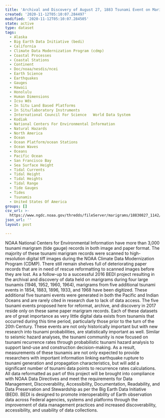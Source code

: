 ```yaml
---
title: 'Archival and Discovery of August 27, 1883 Tsunami Event on Marigrams'
created: '2020-11-12T05:10:07.284497'
modified: '2020-11-12T05:10:07.284505'
state: active
type: dataset
tags:
  - Alaska
  - Big Earth Data Initiative (bedi)
  - California
  - Climate Data Modernization Program (cdmp)
  - Coastal Processes
  - Coastal Stations
  - Continent
  - Doc/noaa/nesdis/ncei
  - Earth Science
  - Earthquakes
  - Gauges
  - Hawaii
  - Honolulu
  - Human Dimensions
  - Icsu Wds
  - In Situ Land Based Platforms
  - In Situ/laboratory Instruments
  - International Council For Science   World Data System
  - Kodiak
  - National Centers For Environmental Information
  - Natural Hazards
  - North America
  - Ocean
  - Ocean Platform/ocean Stations
  - Ocean Waves
  - Oceans
  - Pacific Ocean
  - San Francisco Bay
  - Sea Surface Height
  - Tidal Currents
  - Tidal Height
  - Tidal Heights
  - Tidal Range
  - Tide Gauges
  - Tides
  - Tsunamis
  - United States Of America
groups: []
csv_url: >-
  https://www.ngdc.noaa.gov/thredds/fileServer/marigrams/18830827_1142/digitized/saus_18830827.csv.gz
json_url: ''
layout: post

---
```

NOAA National Centers for Environmental Information have more than 3,000 tsunami marigram (tide gauge) records in both image and paper format. The majority of these tsunami marigram records were scanned to high-resolution digital tiff images during the NOAA Climate Data Modernization Program (CDMP). There still remain shelves full of deteriorating paper records that are in need of rescue reformatting to scanned images before they are lost.  As a follow-up to a successful 2016 BEDI project resulting in the archival and discovery of data held on marigrams during four large tsunamis (1946, 1952, 1960, 1964), marigrams from five additional tsunami events in 1854, 1883, 1896, 1933, and 1968 have been digitized. These additional five tsunami events were generated in both the Pacific and Indian Oceans and are rarely cited in research due to lack of data access.  The five tsunami events proposed here for reformat, archive, and discovery in 2017 reside only on these same paper marigram records. Each of these datasets are of great importance as very little digital data exists from tsunamis that occurred during this time period, particularly those prior to the turn of the 20th Century. These events are not only historically important but with new research into tsunami probabilities, are statistically important as well. Similar to seismic hazard analyses, the tsunami community is now focused on tsunami recurrence rates through probabilistic tsunami hazard analysis to support land-use and construction decision-making. As a result, measurements of these tsunamis are not only expected to provide researchers with important information linking earthquake rupture to tsunami generation and propagation characteristics, but will add a significant number of tsunami data points to recurrence rates calculations.  All data reformatted as part of this project will be brought into compliance with NOAA Data Directives and meet the requirements for Data Management, Discoverability, Accessibility, Documentation, Readability, and Data Preservation and Stewardship as per the Big Earth Data Initiative (BEDI). BEDI is designed to promote interoperability of Earth observation data across Federal agencies, systems and platforms through the improvement of data management practices and increased discoverability, accessibility, and usability of data collections.
